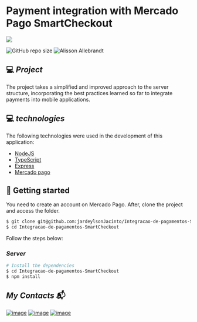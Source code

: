 # Payment integration with Mercado Pago SmartCheckout
<img src = "https://github.com/jardeylsonJacinto/Integracao-de-pagamentos-SmartCheckout/assets/93053356/57517657-9c5a-43a9-ba53-be8d3577515b">

![GitHub repo size](https://img.shields.io/github/repo-size/jardeylsonJacinto/NLW-setup)
![Alisson Allebrandt](https://img.shields.io/static/v1?label=Taught%20by&message=Alisson_Allebrandt&color=white&labelColor=8257E5)

## 💻 _Project_

The project takes a simplified and improved approach to the server structure, incorporating the best practices learned so far to integrate payments 
into mobile applications.

## :computer: _technologies_

The following technologies were used in the development of this application:

- [NodeJS](https://nodejs.org/)
- [TypeScript](https://www.typescriptlang.org/)
- [Express](https://expressjs.com/pt-br/)
- [Mercado pago](https://www.mercadopago.com.br/developers/pt/reference)

## :rocket: Getting started

You need to create an account on Mercado Pago. After, clone the project and access the folder.

```bash
$ git clone git@github.com:jardeylsonJacinto/Integracao-de-pagamentos-SmartCheckout.git
$ cd Integracao-de-pagamentos-SmartCheckout
```

Follow the steps below:

### _Server_

```bash
# Install the dependencies
$ cd Integracao-de-pagamentos-SmartCheckout
$ npm install
```

## _My Contacts_ :mailbox_with_mail:
[![image](https://img.shields.io/badge/LinkedIn-0077B5?style=for-the-badge&logo=linkedin&logoColor=white)](https://www.linkedin.com/in/jardeylson-jacinto-769769156)
[![image](https://img.shields.io/badge/Instagram-E4405F?style=for-the-badge&logo=instagram&logoColor=white)](https://www.instagram.com/jardeylsonjacinto/)
[![image](https://img.shields.io/badge/Gmail-D14836?style=for-the-badge&logo=gmail&logoColor=white)](jardeylsong.m@gmail.com)

